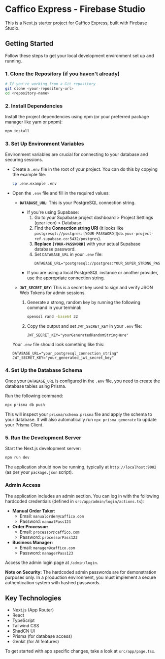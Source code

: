 
# Caffico Express - Firebase Studio

This is a Next.js starter project for Caffico Express, built with Firebase Studio.

## Getting Started

Follow these steps to get your local development environment set up and running.

### 1. Clone the Repository (if you haven't already)

```bash
# If you're working from a Git repository
git clone <your-repository-url>
cd <repository-name>
```

### 2. Install Dependencies

Install the project dependencies using npm (or your preferred package manager like yarn or pnpm):

```bash
npm install
```

### 3. Set Up Environment Variables

Environment variables are crucial for connecting to your database and securing sessions.

*   Create a `.env` file in the root of your project. You can do this by copying the example file:
    ```bash
    cp .env.example .env
    ```
*   Open the `.env` file and fill in the required values:

    *   **`DATABASE_URL`**: This is your PostgreSQL connection string.
        *   If you're using Supabase:
            1.  Go to your Supabase project dashboard > Project Settings (gear icon) > Database.
            2.  Find the **Connection string URI** (it looks like `postgresql://postgres:[YOUR-PASSWORD]@db.your-project-ref.supabase.co:5432/postgres`).
            3.  **Replace `[YOUR-PASSWORD]`** with your actual Supabase database password.
            4.  Set `DATABASE_URL` in your `.env` file:
                ```env
                DATABASE_URL="postgresql://postgres:YOUR_SUPER_STRONG_PASSWORD@your_supabase_host:5432/postgres"
                ```
        *   If you are using a local PostgreSQL instance or another provider, use the appropriate connection string.

    *   **`JWT_SECRET_KEY`**: This is a secret key used to sign and verify JSON Web Tokens for admin sessions.
        1.  Generate a strong, random key by running the following command in your terminal:
            ```bash
            openssl rand -base64 32
            ```
        2.  Copy the output and set `JWT_SECRET_KEY` in your `.env` file:
            ```env
            JWT_SECRET_KEY="yourGeneratedRandomStringHere"
            ```

    Your `.env` file should look something like this:
    ```env
    DATABASE_URL="your_postgresql_connection_string"
    JWT_SECRET_KEY="your_generated_jwt_secret_key"
    ```

### 4. Set Up the Database Schema

Once your `DATABASE_URL` is configured in the `.env` file, you need to create the database tables using Prisma.

Run the following command:

```bash
npx prisma db push
```

This will inspect your `prisma/schema.prisma` file and apply the schema to your database. It will also automatically run `npx prisma generate` to update your Prisma Client.

### 5. Run the Development Server

Start the Next.js development server:

```bash
npm run dev
```

The application should now be running, typically at `http://localhost:9002` (as per your `package.json` script).

### Admin Access

The application includes an admin section. You can log in with the following hardcoded credentials (defined in `src/app/admin/login/actions.ts`):

*   **Manual Order Taker:**
    *   Email: `manualorder@caffico.com`
    *   Password: `manualPass123`
*   **Order Processor:**
    *   Email: `processor@caffico.com`
    *   Password: `processorPass123`
*   **Business Manager:**
    *   Email: `manager@caffico.com`
    *   Password: `managerPass123`

Access the admin login page at `/admin/login`.

**Note on Security:** The hardcoded admin passwords are for demonstration purposes only. In a production environment, you must implement a secure authentication system with hashed passwords.

## Key Technologies

*   Next.js (App Router)
*   React
*   TypeScript
*   Tailwind CSS
*   ShadCN UI
*   Prisma (for database access)
*   Genkit (for AI features)

To get started with app specific changes, take a look at `src/app/page.tsx`.
```